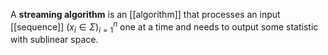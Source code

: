 A **streaming algorithm** is an [[algorithm]] that processes an input [[sequence]] $\left(x_i \in \Sigma\right)_{i=1}^n$ one at a time and needs to output some statistic with sublinear space.